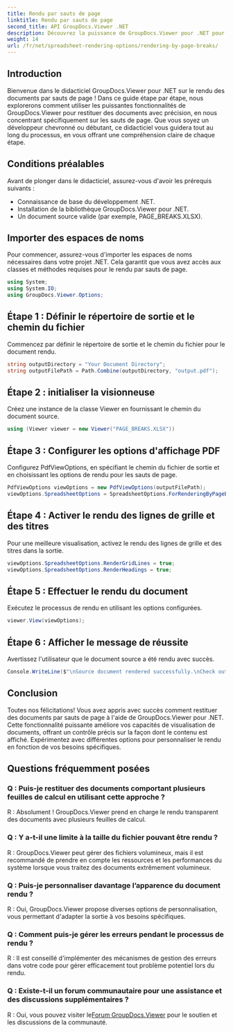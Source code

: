 ```yaml
---
title: Rendu par sauts de page
linktitle: Rendu par sauts de page
second_title: API GroupDocs.Viewer .NET
description: Découvrez la puissance de GroupDocs.Viewer pour .NET pour restituer des documents avec précision. Suivez notre tutoriel étape par étape pour le rendu par sauts de page.
weight: 14
url: /fr/net/spreadsheet-rendering-options/rendering-by-page-breaks/
---
```

## Introduction
Bienvenue dans le didacticiel GroupDocs.Viewer pour .NET sur le rendu des documents par sauts de page ! Dans ce guide étape par étape, nous explorerons comment utiliser les puissantes fonctionnalités de GroupDocs.Viewer pour restituer des documents avec précision, en nous concentrant spécifiquement sur les sauts de page. Que vous soyez un développeur chevronné ou débutant, ce didacticiel vous guidera tout au long du processus, en vous offrant une compréhension claire de chaque étape.
## Conditions préalables
Avant de plonger dans le didacticiel, assurez-vous d'avoir les prérequis suivants :
- Connaissance de base du développement .NET.
- Installation de la bibliothèque GroupDocs.Viewer pour .NET.
- Un document source valide (par exemple, PAGE_BREAKS.XLSX).
## Importer des espaces de noms
Pour commencer, assurez-vous d'importer les espaces de noms nécessaires dans votre projet .NET. Cela garantit que vous avez accès aux classes et méthodes requises pour le rendu par sauts de page.
```csharp
using System;
using System.IO;
using GroupDocs.Viewer.Options;
```
## Étape 1 : Définir le répertoire de sortie et le chemin du fichier
Commencez par définir le répertoire de sortie et le chemin du fichier pour le document rendu.
```csharp
string outputDirectory = "Your Document Directory";
string outputFilePath = Path.Combine(outputDirectory, "output.pdf");
```
## Étape 2 : initialiser la visionneuse
Créez une instance de la classe Viewer en fournissant le chemin du document source.
```csharp
using (Viewer viewer = new Viewer("PAGE_BREAKS.XLSX"))
```
## Étape 3 : Configurer les options d'affichage PDF
Configurez PdfViewOptions, en spécifiant le chemin du fichier de sortie et en choisissant les options de rendu pour les sauts de page.
```csharp
PdfViewOptions viewOptions = new PdfViewOptions(outputFilePath);
viewOptions.SpreadsheetOptions = SpreadsheetOptions.ForRenderingByPageBreaks();
```
## Étape 4 : Activer le rendu des lignes de grille et des titres
Pour une meilleure visualisation, activez le rendu des lignes de grille et des titres dans la sortie.
```csharp
viewOptions.SpreadsheetOptions.RenderGridLines = true;
viewOptions.SpreadsheetOptions.RenderHeadings = true;
```
## Étape 5 : Effectuer le rendu du document
Exécutez le processus de rendu en utilisant les options configurées.
```csharp
viewer.View(viewOptions);
```
## Étape 6 : Afficher le message de réussite
Avertissez l'utilisateur que le document source a été rendu avec succès.
```csharp
Console.WriteLine($"\nSource document rendered successfully.\nCheck output in {outputDirectory}.");
```
## Conclusion
Toutes nos félicitations! Vous avez appris avec succès comment restituer des documents par sauts de page à l'aide de GroupDocs.Viewer pour .NET. Cette fonctionnalité puissante améliore vos capacités de visualisation de documents, offrant un contrôle précis sur la façon dont le contenu est affiché. Expérimentez avec différentes options pour personnaliser le rendu en fonction de vos besoins spécifiques.
## Questions fréquemment posées
### Q : Puis-je restituer des documents comportant plusieurs feuilles de calcul en utilisant cette approche ?
R : Absolument ! GroupDocs.Viewer prend en charge le rendu transparent des documents avec plusieurs feuilles de calcul.
### Q : Y a-t-il une limite à la taille du fichier pouvant être rendu ?
R : GroupDocs.Viewer peut gérer des fichiers volumineux, mais il est recommandé de prendre en compte les ressources et les performances du système lorsque vous traitez des documents extrêmement volumineux.
### Q : Puis-je personnaliser davantage l’apparence du document rendu ?
R : Oui, GroupDocs.Viewer propose diverses options de personnalisation, vous permettant d'adapter la sortie à vos besoins spécifiques.
### Q : Comment puis-je gérer les erreurs pendant le processus de rendu ?
R : Il est conseillé d'implémenter des mécanismes de gestion des erreurs dans votre code pour gérer efficacement tout problème potentiel lors du rendu.
### Q : Existe-t-il un forum communautaire pour une assistance et des discussions supplémentaires ?
 R : Oui, vous pouvez visiter le[Forum GroupDocs.Viewer](https://forum.groupdocs.com/c/viewer/9) pour le soutien et les discussions de la communauté.